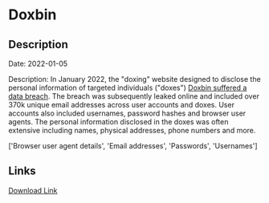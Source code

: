 # Doxbin

## Description

Date: 2022-01-05

Description:
In January 2022, the &quot;doxing&quot; website designed to disclose the personal information of targeted individuals (&quot;doxes&quot;) <a href="https://www.flashpoint-intel.com/blog/doxbin-leak/" target="_blank" rel="noopener">Doxbin suffered a data breach</a>. The breach was subsequently leaked online and included over 370k unique email addresses across user accounts and doxes. User accounts also included usernames, password hashes and browser user agents. The personal information disclosed in the doxes was often extensive including names, physical addresses, phone numbers and more.


['Browser user agent details', 'Email addresses', 'Passwords', 'Usernames']

## Links

[Download Link](https://link-to.net/1229997/613.447534671002/dynamic/?r=aHR0cHM6Ly93d3cubWVkaWFmaXJlLmNvbS92aWV3LzlNRDloZURFS2NxVHB0Zy9kb3hiaW4uY29tL2ZpbGU=)
